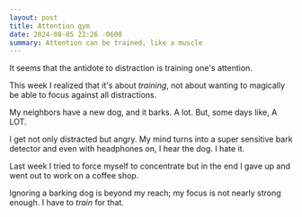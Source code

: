 ```yaml
---
layout: post
title: Attention gym
date: 2024-08-05 22:26 -0600
summary: Attention can be trained, like a muscle
---
```


It seems that the antidote to distraction is training one's attention.

This week I realized that it's about _training_, not about wanting to magically be able to focus against all distractions.

My neighbors have a new dog, and it barks. A lot. But, some days like, A LOT.

I get not only distracted but angry. My mind turns into a super sensitive bark detector and even with headphones on, I hear the dog. I hate it.

Last week I tried to force myself to concentrate but in the end I gave up and went out to work on a coffee shop.

Ignoring a barking dog is beyond my reach; my focus is not nearly strong enough. I have to _train_ for that.

